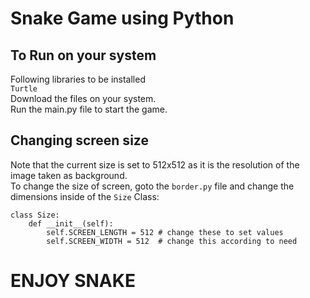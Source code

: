 # Snake Game using Python

## To Run on your system
Following libraries to be installed <br>
`Turtle` <br>
Download the files on your system.<br>
Run the main.py file to start the game.

## Changing screen size
Note that the current size is set to 512x512 as it is the resolution of the image taken as background.<br>
To change the size of screen, goto the `border.py` file and change the dimensions inside of the `Size` Class: <br>
```
class Size:
    def __init__(self):
        self.SCREEN_LENGTH = 512 # change these to set values
        self.SCREEN_WIDTH = 512  # change this according to need
```

# ENJOY SNAKE
